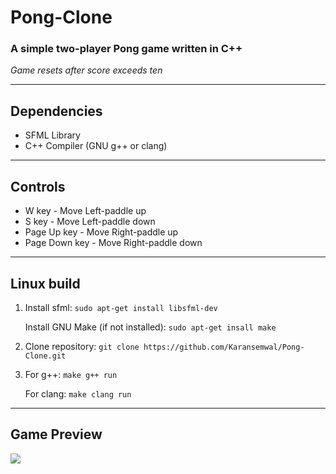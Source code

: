 # Pong-Clone

### A simple two-player Pong game written in C++
*Game resets after score exceeds ten*

---

## Dependencies
- SFML Library
- C++ Compiler (GNU g++ or clang)

---

## Controls
- W key  - Move Left-paddle up
- S key  - Move Left-paddle down
- Page Up   key - Move Right-paddle up
- Page Down key - Move Right-paddle down

---

## Linux build

1. Install sfml: `sudo apt-get install libsfml-dev`

   Install GNU Make (if not installed): `sudo apt-get insall make`

2. Clone repository: `git clone https://github.com/Karansemwal/Pong-Clone.git`

3. For g++: `make g++ run`

   For clang: `make clang run`


---

## Game Preview

![](https://github.com/Karansemwal/Pong-Clone/blob/main/img/Pong_game_clip.gif)
